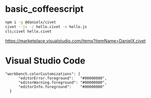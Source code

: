 # basic_coffeescript

```bash
npm i -g @danielx/civet
civet --js -c hello.civet -o hello.js
cls;civet hello.civet
```

https://marketplace.visualstudio.com/items?itemName=DanielX.civet

# Visual Studio Code
```
"workbench.colorCustomizations": {
      "editorError.foreground":   "#00000000",
      "editorWarning.foreground": "#00000000",
      "editorInfo.foreground":    "#00000000"
  }
```
